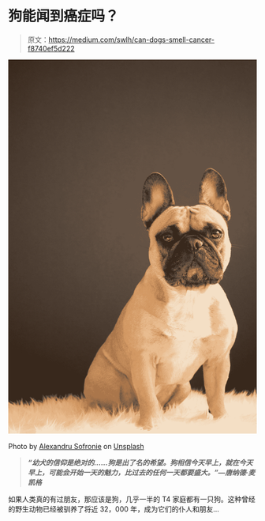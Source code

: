 # 狗能闻到癌症吗？

> 原文：<https://medium.com/swlh/can-dogs-smell-cancer-f8740ef5d222>

![](img/45fcb7ea4d1eea8ddc28830a2aa6f072.png)

Photo by [Alexandru Sofronie](https://unsplash.com/@alexsofronie?utm_source=medium&utm_medium=referral) on [Unsplash](https://unsplash.com?utm_source=medium&utm_medium=referral)

> ***“幼犬的信仰是绝对的……狗是出了名的希望。狗相信今天早上，就在今天早上，可能会开始一天的魅力，比过去的任何一天都要盛大。”—唐纳德·麦凯格***

如果人类真的有过朋友，那应该是狗，几乎一半的 T4 家庭都有一只狗。这种曾经的野生动物已经被驯养了将近 32，000 年，成为它们的仆人和朋友…